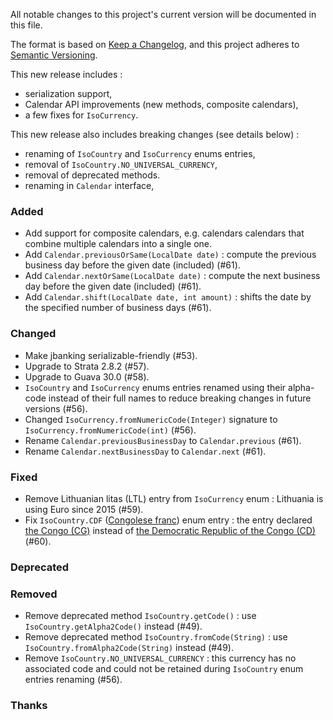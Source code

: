 All notable changes to this project's current version will be documented in this file.

The format is based on [Keep a Changelog](https://keepachangelog.com/en/1.0.0/),
and this project adheres to [Semantic Versioning](https://semver.org/spec/v2.0.0.html).

This new release includes :
- serialization support,
- Calendar API improvements (new methods, composite calendars),
- a few fixes for `IsoCurrency`.

This new release also includes breaking changes (see details below) :
- renaming of `IsoCountry` and `IsoCurrency` enums entries,
- removal of `IsoCountry.NO_UNIVERSAL_CURRENCY`,
- removal of deprecated methods.
- renaming in `Calendar` interface,

### Added

- Add support for composite calendars, e.g. calendars calendars that combine multiple calendars into
  a single one.
- Add `Calendar.previousOrSame(LocalDate date)` : compute the previous business day before the given
  date (included) (#61).
- Add `Calendar.nextOrSame(LocalDate date)` : compute the next business day before the given date
  (included) (#61).
- Add `Calendar.shift(LocalDate date, int amount)` : shifts the date by the specified number of
  business days (#61).

### Changed

- Make jbanking serializable-friendly (#53).
- Upgrade to Strata 2.8.2 (#57).
- Upgrade to Guava 30.0 (#58).
- `IsoCountry` and `IsoCurrency` enums entries renamed using their alpha-code instead of their full
  names to reduce breaking changes in future versions (#56).
- Changed `IsoCurrency.fromNumericCode(Integer)` signature to `IsoCurrency.fromNumericCode(int)`
  (#56).
- Rename `Calendar.previousBusinessDay` to `Calendar.previous` (#61).
- Rename `Calendar.nextBusinessDay` to `Calendar.next` (#61).

### Fixed

- Remove Lithuanian litas (LTL) entry from `IsoCurrency` enum : Lithuania is using Euro since 2015
  (#59).
- Fix `IsoCountry.CDF` ([Congolese franc](https://en.wikipedia.org/wiki/Congolese_franc)) enum
  entry : the entry declared [the Congo (CG)](https://www.iso.org/obp/ui/#iso:code:3166:CG) instead
  of [the Democratic Republic of the Congo (CD)](https://www.iso.org/obp/ui/#iso:code:3166:CD) (#60).

### Deprecated

### Removed

- Remove deprecated method `IsoCountry.getCode()` : use `IsoCountry.getAlpha2Code()` instead (#49).
- Remove deprecated method `IsoCountry.fromCode(String)` : use `IsoCountry.fromAlpha2Code(String)`
  instead (#49).
- Remove `IsoCountry.NO_UNIVERSAL_CURRENCY` : this currency has no associated code and could not be
  retained during `IsoCountry` enum entries renaming (#56).

### Thanks
